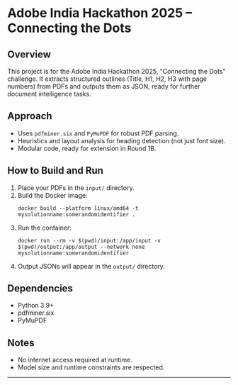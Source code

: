 # Adobe India Hackathon 2025 – Connecting the Dots

## Overview
This project is for the Adobe India Hackathon 2025, "Connecting the Dots" challenge. It extracts structured outlines (Title, H1, H2, H3 with page numbers) from PDFs and outputs them as JSON, ready for further document intelligence tasks.

## Approach
- Uses `pdfminer.six` and `PyMuPDF` for robust PDF parsing.
- Heuristics and layout analysis for heading detection (not just font size).
- Modular code, ready for extension in Round 1B.

## How to Build and Run
1. Place your PDFs in the `input/` directory.
2. Build the Docker image:
   ```
   docker build --platform linux/amd64 -t mysolutionname:somerandomidentifier .
   ```
3. Run the container:
   ```
   docker run --rm -v $(pwd)/input:/app/input -v $(pwd)/output:/app/output --network none mysolutionname:somerandomidentifier
   ```
4. Output JSONs will appear in the `output/` directory.

## Dependencies
- Python 3.9+
- pdfminer.six
- PyMuPDF

## Notes
- No internet access required at runtime.
- Model size and runtime constraints are respected.

---

